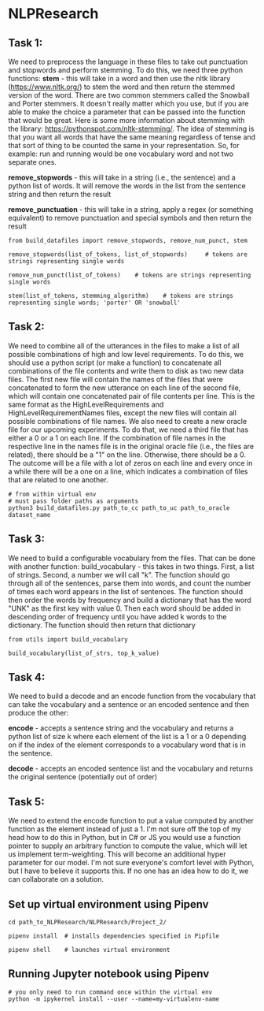# NLPResearch

## Task 1: 
        
We need to preprocess the language in these files to take out punctuation and stopwords and perform stemming. To do this, we need three python functions:
**stem** - this will take in a word and then use the nltk library (https://www.nltk.org/) to stem the word and then return the stemmed version of the word. There are two common stemmers called the Snowball and Porter stemmers. It doesn't really matter which you use, but if you are able to make the choice a parameter that can be passed into the function that would be great. Here is some more information about stemming with the library: https://pythonspot.com/nltk-stemming/. The idea of stemming is that you want all words that have the same meaning regardless of tense and that sort of thing to be counted the same in your representation. So, for example: run and running would be one vocabulary word and not two separate ones. 

**remove_stopwords** - this will take in a string (i.e., the sentence) and a python list of words. It will remove the words in the list from the sentence string and then return the result

**remove_punctuation** - this will take in a string, apply a regex (or something equivalent) to remove punctuation and special symbols and then return the result

	from build_datafiles import remove_stopwords, remove_num_punct, stem

	remove_stopwords(list_of_tokens, list_of_stopwords)		# tokens are strings representing single words

	remove_num_punct(list_of_tokens)	# tokens are strings representing single words

	stem(list_of_tokens, stemming_algorithm)	# tokens are strings representing single words; 'porter' OR 'snowball'

## Task 2: 

We need to combine all of the utterances in the files to make a list of all possible combinations of high and low level requirements. To do this, we should use a python script (or make a function) to concatenate all combinations of the file contents and write them to disk as two new data files. The first new file will contain the names of the files that were concatenated to form the new utterance on each line of the second file, which will contain one concatenated pair of file contents per line. This is the same format as the HighLevelRequirements and HighLevelRequirementNames files, except the new files will contain all possible combinations of file names. We also need to create a new oracle file for our upcoming experiments. To do that, we need a third file that has either a 0 or a 1 on each line. If the combination of file names in the respective line in the names file is in the original oracle file (i.e., the files are related), there should be a "1" on the line. Otherwise, there should be a 0. The outcome will be a file with a lot of zeros on each line and every once in a while there will be a one on a line, which indicates a combination of files that are related to one another.

	# from within virtual env
	# must pass folder paths as arguments
	python3 build_datafiles.py path_to_cc path_to_uc path_to_oracle dataset_name

## Task 3: 

We need to build a configurable vocabulary from the files. That can be done with another function:
build_vocabulary - this takes in two things. First, a list of strings. Second, a number we will call "k". The function should go through all of the sentences, parse them into words, and count the number of times each word appears in the list of sentences. The function should then order the words by frequency and build a dictionary that has the word "UNK" as the first key with value 0. Then each word should be added in descending order of frequency until you have added k words to the dictionary. The function should then return that dictionary

	from utils import build_vocabulary

	build_vocabulary(list_of_strs, top_k_value)

## Task 4: 

We need to build a decode and an encode function from the vocabulary that can take the vocabulary and a sentence or an encoded sentence and then produce the other:
    
**encode** - accepts a sentence string and the vocabulary and returns a python list of size k where each element of the list is a 1 or a 0 depending on if the index of the element corresponds to a vocabulary word that is in the sentence.

**decode** - accepts an encoded sentence list and the vocabulary and returns the original sentence (potentially out of order)

## Task 5: 

We need to extend the encode function to put a value computed by another function as the element instead of just a 1. I'm not sure off the top of my head how to do this in Python, but in C# or JS you would use a function pointer to supply an arbitrary function to compute the value, which will let us implement term-weighting. This will become an additional hyper parameter for our model. I'm not sure everyone's comfort level with Python, but I have to believe it supports this. If no one has an idea how to do it, we can collaborate on a solution.

## Set up virtual environment using Pipenv
	cd path_to_NLPResearch/NLPResearch/Project_2/

	pipenv install 	# installs dependencies specified in Pipfile

	pipenv shell 	# launches virtual environment




## Running Jupyter notebook using Pipenv

	# you only need to run command once within the virtual env
	python -m ipykernel install --user --name=my-virtualenv-name
	